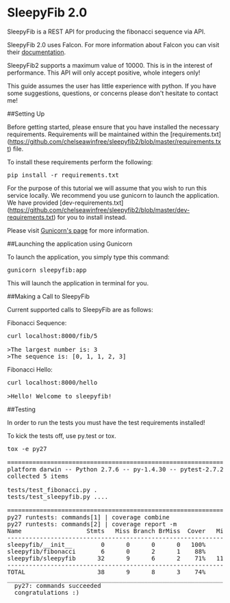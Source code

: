 SleepyFib 2.0
=============

SleepyFib is a REST API for producing the fibonacci sequence via API.

SleepyFib 2.0 uses Falcon. For more information about Falcon
you can visit their [documentation](http://falconframework.org/).

SleepyFib2 supports a maximum value of 10000. This is in the interest of
performance. This API will only accept positive, whole integers only!

This guide assumes the user has little experience with python. If you have
some suggestions, questions, or concerns please don't hesitate to contact me!

##Setting Up

Before getting started, please ensure that you have installed the necessary
requirements. Requirements will be maintained within the [requirements.txt]
(https://github.com/chelseawinfree/sleepyfib2/blob/master/requirements.txt)
file.

To install these requirements perform the following:
<pre>
pip install -r requirements.txt
</pre>

For the purpose of this tutorial we will assume that you wish to run this
service locally. We recommend you use gunicorn to launch the application.
We have provided [dev-requirements.txt]
(https://github.com/chelseawinfree/sleepyfib2/blob/master/dev-requirements.txt)
for you to install instead.

Please visit [Gunicorn's page](http://gunicorn.org/) for more information.

##Launching the application using Gunicorn

To launch the application, you simply type this command:
<pre>
gunicorn sleepyfib:app
</pre>

This will launch the application in terminal for you.

##Making a Call to SleepyFib

Current supported calls to SleepyFib are as follows:

Fibonacci Sequence:
<pre>
curl localhost:8000/fib/5

>The largest number is: 3
>The sequence is: [0, 1, 1, 2, 3]
</pre>

Fibonacci Hello:
<pre>
curl localhost:8000/hello

>Hello! Welcome to sleepyfib!
</pre>

##Testing

In order to run the tests you must have the test requirements installed!

To kick the tests off, use py.test or tox.

<pre>
tox -e py27

===================================================================== test session starts =====================================================================
platform darwin -- Python 2.7.6 -- py-1.4.30 -- pytest-2.7.2
collected 5 items

tests/test_fibonacci.py .
tests/test_sleepyfib.py ....

================================================================== 5 passed in 0.05 seconds ===================================================================
py27 runtests: commands[1] | coverage combine
py27 runtests: commands[2] | coverage report -m
Name                  Stmts   Miss Branch BrMiss  Cover   Missing
-----------------------------------------------------------------
sleepyfib/__init__        0      0      0      0   100%
sleepyfib/fibonacci       6      0      2      1    88%
sleepyfib/sleepyfib      32      9      6      2    71%   11-12, 34-42
-----------------------------------------------------------------
TOTAL                    38      9      8      3    74%
___________________________________________________________________________ summary ___________________________________________________________________________
  py27: commands succeeded
  congratulations :)
</pre>
